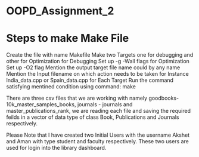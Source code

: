 # OOPD_Assignment_2

# Steps to make Make File

Create the file with name Makefile
Make two Targets one for debugging and other for Optimization
for Debugging Set up -g -Wall flags
for Optimization Set up -O2 flag
Mention the output target file name could by any name
Mention the Input filename on which action needs to be taken for Instance India_data.cpp or Spain_data.cpp
for Each Target Run the command satisfying mentined condition using command: make

There are three csv files that we are working with namely goodbooks-10k_master_samples_books, journals - journals and master_publications_rank, we are reading each file and saving the required feilds in a vector of data type of class Book, Publications and Journals respectively.

Please Note that I have created two Initial Users with the username Akshet and Aman with type student and faculty respectively.
These two users are used for login into the library dashboard.